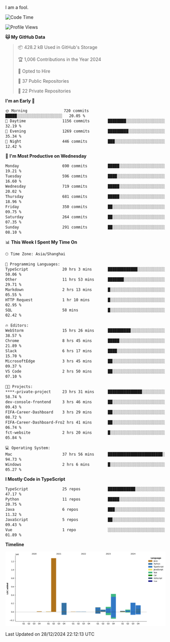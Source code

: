 I am a fool.

<!--START_SECTION:waka-->
![Code Time](http://img.shields.io/badge/Code%20Time-2%2C348%20hrs%2048%20mins-blue)

![Profile Views](http://img.shields.io/badge/Profile%20Views-0-blue)

**🐱 My GitHub Data** 

> 📦 428.2 kB Used in GitHub's Storage 
 > 
> 🏆 1,006 Contributions in the Year 2024
 > 
> 💼 Opted to Hire
 > 
> 📜 37 Public Repositories 
 > 
> 🔑 22 Private Repositories 
 > 
**I'm an Early 🐤** 

```text
🌞 Morning                720 commits         █████░░░░░░░░░░░░░░░░░░░░   20.05 % 
🌆 Daytime                1156 commits        ████████░░░░░░░░░░░░░░░░░   32.19 % 
🌃 Evening                1269 commits        █████████░░░░░░░░░░░░░░░░   35.34 % 
🌙 Night                  446 commits         ███░░░░░░░░░░░░░░░░░░░░░░   12.42 % 
```
📅 **I'm Most Productive on Wednesday** 

```text
Monday                   690 commits         █████░░░░░░░░░░░░░░░░░░░░   19.21 % 
Tuesday                  596 commits         ████░░░░░░░░░░░░░░░░░░░░░   16.60 % 
Wednesday                719 commits         █████░░░░░░░░░░░░░░░░░░░░   20.02 % 
Thursday                 681 commits         █████░░░░░░░░░░░░░░░░░░░░   18.96 % 
Friday                   350 commits         ██░░░░░░░░░░░░░░░░░░░░░░░   09.75 % 
Saturday                 264 commits         ██░░░░░░░░░░░░░░░░░░░░░░░   07.35 % 
Sunday                   291 commits         ██░░░░░░░░░░░░░░░░░░░░░░░   08.10 % 
```


📊 **This Week I Spent My Time On** 

```text
🕑︎ Time Zone: Asia/Shanghai

💬 Programming Languages: 
TypeScript               20 hrs 3 mins       █████████████░░░░░░░░░░░░   50.06 % 
Other                    11 hrs 53 mins      ███████░░░░░░░░░░░░░░░░░░   29.71 % 
Markdown                 2 hrs 13 mins       █░░░░░░░░░░░░░░░░░░░░░░░░   05.55 % 
HTTP Request             1 hr 10 mins        █░░░░░░░░░░░░░░░░░░░░░░░░   02.95 % 
SQL                      58 mins             █░░░░░░░░░░░░░░░░░░░░░░░░   02.42 % 

🔥 Editors: 
WebStorm                 15 hrs 26 mins      ██████████░░░░░░░░░░░░░░░   38.57 % 
Chrome                   8 hrs 45 mins       █████░░░░░░░░░░░░░░░░░░░░   21.89 % 
Slack                    6 hrs 17 mins       ████░░░░░░░░░░░░░░░░░░░░░   15.70 % 
MicrosoftEdge            3 hrs 45 mins       ██░░░░░░░░░░░░░░░░░░░░░░░   09.37 % 
VS Code                  2 hrs 50 mins       ██░░░░░░░░░░░░░░░░░░░░░░░   07.10 % 

🐱‍💻 Projects: 
****-private-project     23 hrs 31 mins      ███████████████░░░░░░░░░░   58.74 % 
dev-console-frontend     3 hrs 46 mins       ██░░░░░░░░░░░░░░░░░░░░░░░   09.43 % 
FIFA-Career-Dashboard    3 hrs 29 mins       ██░░░░░░░░░░░░░░░░░░░░░░░   08.72 % 
FIFA-Career-Dashboard-Fro2 hrs 41 mins       ██░░░░░░░░░░░░░░░░░░░░░░░   06.74 % 
fct-website              2 hrs 20 mins       █░░░░░░░░░░░░░░░░░░░░░░░░   05.84 % 

💻 Operating System: 
Mac                      37 hrs 56 mins      ████████████████████████░   94.73 % 
Windows                  2 hrs 6 mins        █░░░░░░░░░░░░░░░░░░░░░░░░   05.27 % 
```

**I Mostly Code in TypeScript** 

```text
TypeScript               25 repos            ████████████░░░░░░░░░░░░░   47.17 % 
Python                   11 repos            █████░░░░░░░░░░░░░░░░░░░░   20.75 % 
Java                     6 repos             ███░░░░░░░░░░░░░░░░░░░░░░   11.32 % 
JavaScript               5 repos             ██░░░░░░░░░░░░░░░░░░░░░░░   09.43 % 
Vue                      1 repo              ░░░░░░░░░░░░░░░░░░░░░░░░░   01.89 % 
```



**Timeline**

![Lines of Code chart](https://raw.githubusercontent.com/VeejaLiu/VeejaLiu/master/assets/bar_graph.png)


 Last Updated on 28/12/2024 22:12:13 UTC
<!--END_SECTION:waka-->
